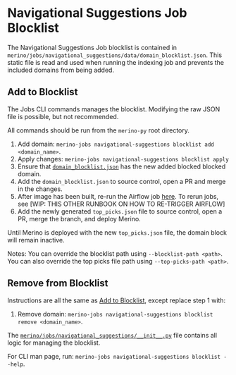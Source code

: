 # Navigational Suggestions Job Blocklist
The Navigational Suggestions Job blocklist is contained in `merino/jobs/navigational_suggestions/data/domain_blocklist.json`.
This static file is read and used when running the indexing job and prevents the included domains from being added.

## Add to Blocklist
The Jobs CLI commands manages the blocklist. Modifying the raw JSON file is possible, but not recommended.

All commands should be run from the `merino-py` root directory.

1. Add domain: `merino-jobs navigational-suggestions blocklist add <domain_name>`.
2. Apply changes: `merino-jobs navigational-suggestions blocklist apply`
3. Ensure that [`domain_blocklist.json`](/merino/jobs/navigational_suggestions/data/domain_blocklist.json) has the new added blocked blocked domain.
4. Add the `domain_blocklist.json` to source control, open a PR and merge in the changes.
5. After image has been built, re-run the Airflow job [here](https://workflow.telemetry.mozilla.org/dags/merino_jobs/graph). To rerun jobs, see [WIP: THIS OTHER RUNBOOK ON HOW TO RE-TRIGGER AIRFLOW]
6. Add the newly generated `top_picks.json` file to source control, open a PR, merge the branch, and deploy Merino. 

Until Merino is deployed with the new `top_picks.json` file, the domain block will remain inactive.

Notes: You can override the blocklist path using `--blocklist-path <path>`.
You can also override the top picks file path using `--top-picks-path <path>`.

## Remove from Blocklist
Instructions are all the same as [Add to Blocklist](#Add_to_Blocklist), except replace step 1 with:
1.  Remove domain: `merino-jobs navigational-suggestions blocklist remove <domain_name>`.

The [`merino/jobs/navigational_suggestions/__init__.py`](/merino/jobs/navigational_suggestions/__init__.py) file contains all logic for managing the blocklist.

For CLI man page, run: `merino-jobs navigational-suggestions blocklist --help`.
